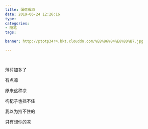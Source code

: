 ```yaml
---
title: 薄荷很凉
date: 2019-06-24 12:26:16
type: 
categories: 
- 随笔
tags:

banner: http://ptotp34r4.bkt.clouddn.com/%E8%96%84%E8%8D%B7.jpg

---
```


<br />

薄荷加多了

有点凉

原来这种凉

枸杞子也挡不住



我以为挡不住的

只有想你的凉